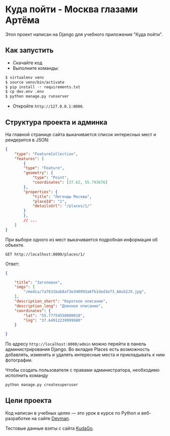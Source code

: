 # Куда пойти - Москва глазами Артёма

Этоn проект написан на Django для учебного приложения "Куда пойти".  


## Как запустить

* Скачайте код
* Выполните команды:
```sh
$ virtualenv venv
$ source venv/bin/activate
$ pip install -r requirements.txt
$ cp dev.env .env
$ python manage.py runserver
```
* Откройте `http://127.0.0.1:8000`.


## Структура проекта и админка

На главной странице сайта выкачивается список интересных мест и рендерится в JSON:

```json
{
    "type": "FeatureCollection",
    "features": [
        {
        "type": "Feature",
        "geometry": {
            "type": "Point",
            "coordinates": [37.62, 55.793676]
        },
        "properties": {
            "title": "Легенды Москвы",
            "placeId": "1",
            "detailsUrl": "/places/1/"
        }
        },
        // ...
    ]
}
```

При выборе одного из мест выкачивается подробная информация об объекте.

```http
GET http://localhost:8000/places/1/
```

Ответ:
```json
{

    "title": "Заголовок",
    "imgs": [
        "/media/7a7631bab8af3e340993a6fb1ded3e73_AAsbIJX.jpg",
    ],
    "description_short": "Короткое описание",
    "description_long": "Длинное описание",
    "coordinates": {
        "lat": "55.77754550000010",
        "lng": "37.64912239999980"
    }

}
```

По адресу `http://localhost:8000/admin` можно перейти в панель администрирования Django.
Во вкладке Places есть возможность добавлять, изменять и удалять интересные места и прикладывать к ним фотографии.

Чтобы создать пользователя с правами администратора, необходимо исполнить команду
```sh
python manage.py createsuperuser
```
## Цели проекта

Код написан в учебных целях — это урок в курсе по Python и веб-разработке на сайте [Devman](https://dvmn.org).

Тестовые данные взяты с сайта [KudaGo](https://kudago.com).
